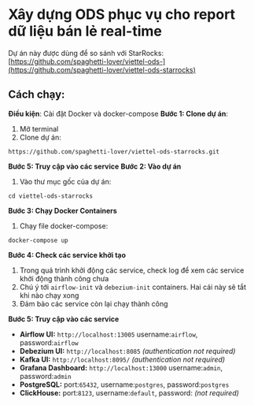 # Xây dựng ODS phục vụ cho report dữ liệu bán lẻ real-time


Dự án này được dùng để so sánh với StarRocks: [https://github.com/spaghetti-lover/viettel-ods-](https://github.com/spaghetti-lover/viettel-ods-starrocks)
## Cách chạy:
**Điều kiện**: Cài đặt Docker và docker-compose
**Bước 1: Clone dự án**:
1. Mở terminal
2. Clone dự án:
```
https://github.com/spaghetti-lover/viettel-ods-starrocks.git
```
**Bước 5: Truy cập vào các service**
**Bước 2: Vào dự án**
1. Vào thư mục gốc của dự án:
```
cd viettel-ods-starrocks
```

**Bước 3: Chạy Docker Containers**
1. Chạy file docker-compose:
```
docker-compose up
```

**Bước 4: Check các service khởi tạo**
1. Trong quá trình khởi động các service, check log để xem các service khởi động thành công chưa
2. Chú ý tới `airflow-init` và `debezium-init` containers. Hai cái này sẽ tắt khi nào chạy xong
3. Đảm bảo các service còn lại chạy thành công


**Bước 5: Truy cập vào các service**
   - **Airflow UI:** `http://localhost:13005` username:`airflow`, password:`airflow`
   - **Debezium UI:** `http://localhost:8085` _(authentication not required)_
   - **Kafka UI:** `http://localhost:8095/` _(authentication not required)_
   - **Grafana Dashboard:** `http://localhost:13000` username:`admin`, password:`admin`
   - **PostgreSQL:** port:`65432`, username:`postgres`, password:`postgres`
   - **ClickHouse:** port:`8123`, username:`default`, password: _(not required)_

